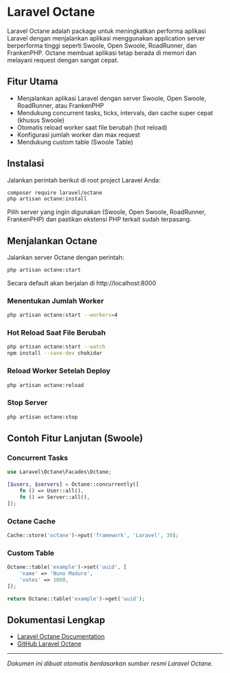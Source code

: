 # Laravel Octane

Laravel Octane adalah package untuk meningkatkan performa aplikasi Laravel dengan menjalankan aplikasi menggunakan application server berperforma tinggi seperti Swoole, Open Swoole, RoadRunner, dan FrankenPHP. Octane membuat aplikasi tetap berada di memori dan melayani request dengan sangat cepat.

## Fitur Utama

-   Menjalankan aplikasi Laravel dengan server Swoole, Open Swoole, RoadRunner, atau FrankenPHP
-   Mendukung concurrent tasks, ticks, intervals, dan cache super cepat (khusus Swoole)
-   Otomatis reload worker saat file berubah (hot reload)
-   Konfigurasi jumlah worker dan max request
-   Mendukung custom table (Swoole Table)

## Instalasi

Jalankan perintah berikut di root project Laravel Anda:

```bash
composer require laravel/octane
php artisan octane:install
```

Pilih server yang ingin digunakan (Swoole, Open Swoole, RoadRunner, FrankenPHP) dan pastikan ekstensi PHP terkait sudah terpasang.

## Menjalankan Octane

Jalankan server Octane dengan perintah:

```bash
php artisan octane:start
```

Secara default akan berjalan di http://localhost:8000

### Menentukan Jumlah Worker

```bash
php artisan octane:start --workers=4
```

### Hot Reload Saat File Berubah

```bash
php artisan octane:start --watch
npm install --save-dev chokidar
```

### Reload Worker Setelah Deploy

```bash
php artisan octane:reload
```

### Stop Server

```bash
php artisan octane:stop
```

## Contoh Fitur Lanjutan (Swoole)

### Concurrent Tasks

```php
use Laravel\Octane\Facades\Octane;

[$users, $servers] = Octane::concurrently([
    fn () => User::all(),
    fn () => Server::all(),
]);
```

### Octane Cache

```php
Cache::store('octane')->put('framework', 'Laravel', 30);
```

### Custom Table

```php
Octane::table('example')->set('uuid', [
    'name' => 'Nuno Maduro',
    'votes' => 1000,
]);

return Octane::table('example')->get('uuid');
```

## Dokumentasi Lengkap

-   [Laravel Octane Documentation](https://laravel.com/docs/12.x/octane)
-   [GitHub Laravel Octane](https://github.com/laravel/octane)

---

_Dokumen ini dibuat otomatis berdasarkan sumber resmi Laravel Octane._

